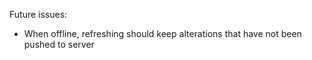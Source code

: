 Future issues:

- When offline, refreshing should keep alterations that have not been pushed to server
